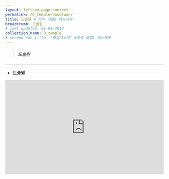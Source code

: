 ```yaml
---
layout: leftnav-page-content
permalink: /0_temple/dosolwon/
title: 도솔원 # 좌측 레벨2 메뉴제목
breadcrumb: 도솔원 
# last_updated: 01-04-2018 
collection_name: 0_temple
# second_nav_title: "화암사소개" #좌측 레벨1 메뉴제목
---
```



> ##### **도솔원**

---

* **도솔원**
<iframe width="100%"
        height="300"
        src="https://youtube.com/embed/uTilytb2--E?t=16"
        frameborder="0"
        allow="autoplay; encrypted-media"
        controls="1"
        allowfullscreen></iframe>
